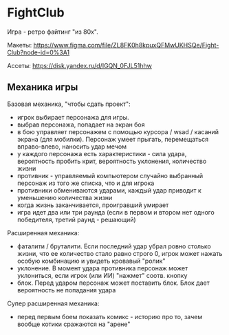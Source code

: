 # FightClub
Игра - ретро файтинг "из 80х".

Макеты: https://www.figma.com/file/ZL8FK0h8kpuxQFMwUKHSQe/Fight-Club?node-id=0%3A1

Ассеты: https://disk.yandex.ru/d/IGQN_0FJL51hhw

## Механика игры
Базовая механика, "чтобы сдать проект":
- игрок выбирает персонажа для игры.
- выбрав персонажа, попадает на экран боя
- в бою управляет персонажем с помощью курсора / wsad / касаний экрана (для мобилки). Персонаж умеет прыгать, перемещаться вправо-влево, наносить удар мечом
- у каждого персонажа есть характеристики - сила удара, вероятность пробить крит, вероятность уклонения, количество жизни
- противник - управляемый компьютером случайно выбранный персонаж из того же списка, что и для игрока
- противники обмениваются ударами, каждый удар приводит к уменьшению количества жизни
- когда жизнь заканчивается, проигравший умирает
- игра идет два или три раунда (если в первом и втором нет одного победителя, третий раунд - решающий)

Расширенная механика:
- фаталити / бруталити. Если последний удар убрал ровно столько жизни, что ее количество стало равно строго 0, игрок может нажать особую комбинацию и увидеть кровавый "ролик"
- уклонение. В момент удара противника персонаж может уклониться, если игрок (или ИИ) "нажмет" соотв. кнопку
- блок. Перед ударом персонаж может поставить блок. Блок дает вероятность не попадания удара


Супер расширенная механика:
- перед первым боем показать комикс - историю про то, зачем вообще котики сражаются на "арене"
